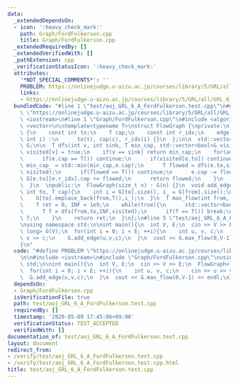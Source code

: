 ```yaml
---
data:
  _extendedDependsOn:
  - icon: ':heavy_check_mark:'
    path: Graph/FordFulkerson.cpp
    title: Graph/FordFulkerson.cpp
  _extendedRequiredBy: []
  _extendedVerifiedWith: []
  _pathExtension: cpp
  _verificationStatusIcon: ':heavy_check_mark:'
  attributes:
    '*NOT_SPECIAL_COMMENTS*': ''
    PROBLEM: https://onlinejudge.u-aizu.ac.jp/courses/library/5/GRL/all/GRL_6_A
    links:
    - https://onlinejudge.u-aizu.ac.jp/courses/library/5/GRL/all/GRL_6_A
  bundledCode: "#line 1 \"test/aoj_GRL_6_A_FordFulkerson.test.cpp\"\n#define PROBLEM\
    \ \"https://onlinejudge.u-aizu.ac.jp/courses/library/5/GRL/all/GRL_6_A\"\n\n#include\
    \ <iostream>\n#line 1 \"Graph/FordFulkerson.cpp\"\n#include <algorithm>\n#include\
    \ <vector>\n\ntemplate<typename T>\nstruct FlowGraph {\nprivate:\n  struct edge\
    \ {\n    const int to;\n    T cap;\n    const int r_idx;\n    edge(int t, T c,\
    \ int i) :\n      to(t), cap(c), r_idx(i) {}\n  };\n\n  std::vector<std::vector<edge>>\
    \ G;\n\n  T dfs(int v, int sink, T min_cap, std::vector<bool>& visited){\n   \
    \ visited[v] = true;\n    if(v == sink) return min_cap;\n    for(auto& e : G[v]){\n\
    \      if(e.cap == T()) continue;\n      if(visited[e.to]) continue;\n      T\
    \ min_cap_ = std::min(min_cap,e.cap);\n      T flowed = dfs(e.to,sink,min_cap_,\
    \ visited);\n      if(flowed == T()) continue;\n      e.cap -= flowed;\n     \
    \ G[e.to][e.r_idx].cap += flowed;\n      return flowed;\n    }\n    return T();\n\
    \  }\n  \npublic:\n  FlowGraph(size_t n) : G(n) {}\n  void add_edge(int from,\
    \ int to, T cap){\n    int i = G[to].size(), i_ = G[from].size();\n    G[from].emplace_back(to,cap,i);\n\
    \    G[to].emplace_back(from,T(),i_);\n  }\n  T max_flow(int from, int to){\n\
    \    T ret = 0, INF = 1e9;\n    while(true){\n      std::vector<bool> visited(G.size());\n\
    \      T f = dfs(from,to,INF,visited);\n      if(f == T()) break;\n      ret +=\
    \ f;\n    }\n    return ret;\n  }\n};\n#line 5 \"test/aoj_GRL_6_A_FordFulkerson.test.cpp\"\
    \nusing namespace std;\n\nint main(){\n  int V, E;\n  cin >> V >> E;\n  FlowGraph<long\
    \ long> G(V);\n  for(int i = 0; i < E; ++i){\n    int u, v, c;\n    cin >> u >>\
    \ v >> c;\n    G.add_edge(u,v,c);\n  }\n  cout << G.max_flow(0,V-1) << endl;\n\
    }\n"
  code: "#define PROBLEM \"https://onlinejudge.u-aizu.ac.jp/courses/library/5/GRL/all/GRL_6_A\"\
    \n\n#include <iostream>\n#include \"Graph/FordFulkerson.cpp\"\nusing namespace\
    \ std;\n\nint main(){\n  int V, E;\n  cin >> V >> E;\n  FlowGraph<long long> G(V);\n\
    \  for(int i = 0; i < E; ++i){\n    int u, v, c;\n    cin >> u >> v >> c;\n  \
    \  G.add_edge(u,v,c);\n  }\n  cout << G.max_flow(0,V-1) << endl;\n}\n"
  dependsOn:
  - Graph/FordFulkerson.cpp
  isVerificationFile: true
  path: test/aoj_GRL_6_A_FordFulkerson.test.cpp
  requiredBy: []
  timestamp: '2020-05-09 17:45:06+09:00'
  verificationStatus: TEST_ACCEPTED
  verifiedWith: []
documentation_of: test/aoj_GRL_6_A_FordFulkerson.test.cpp
layout: document
redirect_from:
- /verify/test/aoj_GRL_6_A_FordFulkerson.test.cpp
- /verify/test/aoj_GRL_6_A_FordFulkerson.test.cpp.html
title: test/aoj_GRL_6_A_FordFulkerson.test.cpp
---
```

